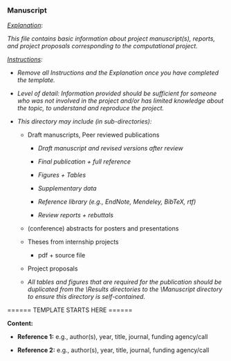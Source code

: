 ### Manuscript

<u>*Explanation*</u>:

*This file contains basic information about project manuscript(s), reports, and project proposals corresponding to the computational project.*



*<u>Instructions</u>:* 

* *Remove all Instructions and the Explanation once you have completed the template.*

* *Level of detail: Information provided should be sufficient for someone who was not involved in the project and/or has limited knowledge about the topic,  to understand and reproduce the project.* 

* *This directory may include (in sub-directories):*

  * Draft manuscripts, Peer reviewed publications

    * *Draft manuscript and revised versions after review*

    * *Final publication + full reference*

    * *Figures + Tables*

    * *Supplementary data*

    * *Reference library (e.g., EndNote, Mendeley, BibTeX, rtf)*

    * *Review reports + rebuttals*

  * (conference) abstracts for posters and presentations

  * Theses from internship projects

    * pdf + source file

  * Project proposals

    



  * *All tables and figures that are required for the publication should be duplicated from the \Results directories to the \Manuscript directory to ensure this directory is self-contained.* 



====== TEMPLATE STARTS HERE ======

**Content:**

* **Reference 1:** e.g., author(s), year, title, journal, funding agency/call

* **Reference 2:** e.g., author(s), year, title, journal, funding agency/call

  
